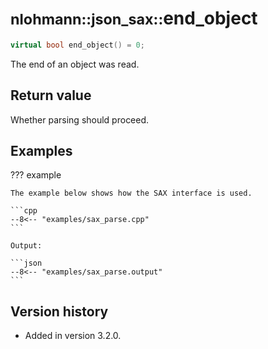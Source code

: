 # <small>nlohmann::json_sax::</small>end_object

```cpp
virtual bool end_object() = 0;
```

The end of an object was read.

## Return value

Whether parsing should proceed.

## Examples

??? example

    The example below shows how the SAX interface is used.

    ```cpp
    --8<-- "examples/sax_parse.cpp"
    ```

    Output:

    ```json
    --8<-- "examples/sax_parse.output"
    ```

## Version history

- Added in version 3.2.0.
